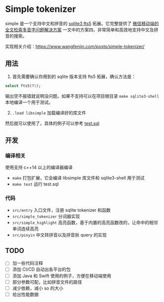 # Simple tokenizer

simple 是一个支持中文和拼音的 [sqlite3 fts5](https://www.sqlite.org/fts5.html) 拓展。它完整提供了 [微信移动端的全文检索多音字问题解决方案](https://cloud.tencent.com/developer/article/1198371) 一文中的方案四，非常简单和高效地支持中文及拼音的搜索。

实现相关介绍：https://www.wangfenjin.com/posts/simple-tokenizer/

## 用法

1. 首先需要确认你用到的 sqlite 版本支持 fts5 拓展，确认方法是：
```sql
select fts5(?1);
```
输出空不报错就说明没问题。如果不支持可以在项目根目录 `make sqlite3-shell` 本地编译一个用于测试。

2. `.load libsimple` 加载编译好的库文件

然后就可以使用了，具体的例子可以参考 [test.sql](./test.sql)

## 开发

### 编译相关

使用支持 c++14 以上的编译器编译

- `make` 打包扩展，它会编译 libsimple 库文件和 sqlite3-shell 用于测试
- `make test` 运行 test.sql

### 代码
- `src/entry` 入口文件，注册 sqlite tokenizer 和函数
- `src/simple_tokenizer` 分词器实现
- `src/simple_highlight` 高亮函数，基于内置的高亮函数改的，让命中的相邻单词连续高亮
- `src/pinyin` 中文转拼音以及拼音拆 query 的实现

## TODO

- [ ] 加一些代码注释
- [ ] 添加 CI/CD 自动出各平台的包
- [ ] 添加 Java 和 Swift 使用的例子，方便在移动端使用
- [ ] 部分参数可配，比如拼音文件的路径
- [ ] 减少依赖，减小 so 的大小
- [ ] 给出性能数据

